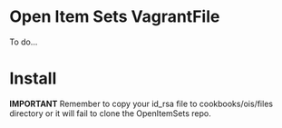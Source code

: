 # Open Item Sets VagrantFile

To do...

# Install

**IMPORTANT** Remember to copy your id_rsa file to cookbooks/ois/files directory or it will fail to
clone the OpenItemSets repo.
